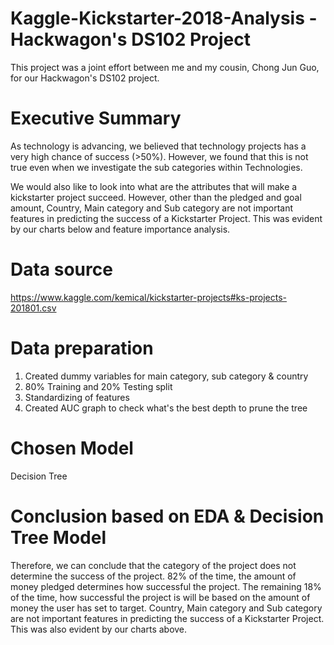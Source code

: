 # Kaggle-Kickstarter-2018-Analysis - Hackwagon's DS102 Project
This project was a joint effort between me and my cousin, Chong Jun Guo, for our Hackwagon's DS102 project.

# Executive Summary
As technology is advancing, we believed that technology projects has a very high chance of success (>50%). However, we found that this is not true even when we investigate the sub categories within Technologies.

We would also like to look into what are the attributes that will make a kickstarter project succeed. However, other than the pledged and goal amount, Country, Main category and Sub category are not important features in predicting the success of a Kickstarter Project. This was evident by our charts below and feature importance analysis.

# Data source
https://www.kaggle.com/kemical/kickstarter-projects#ks-projects-201801.csv

# Data preparation
1) Created dummy variables for main category, sub category & country
2) 80% Training and 20% Testing split
3) Standardizing of features
4) Created AUC graph to check what's the best depth to prune the tree

# Chosen Model
Decision Tree

# Conclusion based on EDA & Decision Tree Model
Therefore, we can conclude that the category of the project does not determine the success of the project. 82% of the time, the amount of money pledged determines how successful the project. 
The remaining 18% of the time, how successful the project is will be based on the amount of money the user has set to target. 
Country, Main category and Sub category are not important features in predicting the success of a Kickstarter Project. This was also evident by our charts above.
